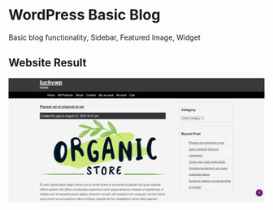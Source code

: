 # WordPress Basic Blog
Basic blog functionality, Sidebar, Featured Image, Widget

## Website Result
<img src="https://raw.githubusercontent.com/akashbadole/wp_blog/master/wp_blog_result_1.0.png">

